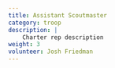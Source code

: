 ```yaml
---
title: Assistant Scoutmaster
category: troop
description: |
    Charter rep description
weight: 3
volunteer: Josh Friedman
---
```

